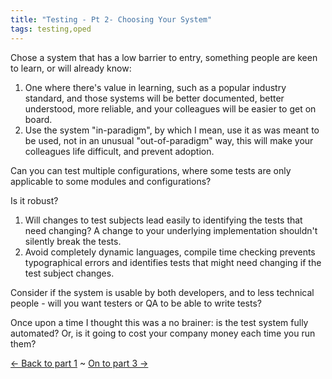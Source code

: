 ```yaml
---
title: "Testing - Pt 2- Choosing Your System"
tags: testing,oped
---
```

<p class="c0"><span>Chose a system that has a low barrier to entry, something people are keen to learn, or will already know:</span></p>
<p class="c1 c0"><span></span></p>
<ol class="c4" start="1">
	<li class="c2 c0"><span>One where there&#39;s value in learning, such as a popular industry standard, and those systems will be better documented, better understood, more reliable, and your colleagues will be easier to get on board.</span></li>
	<li class="c2 c0"><span>Use the system &quot;in-paradigm&quot;, by which I mean, use it as was meant to be used, not in an unusual &quot;out-of-paradigm&quot; way, this will make your colleagues life difficult, and prevent adoption.</span></li>
</ol>
<p class="c1 c0"><span></span></p>
<p class="c0"><span>Can you can test multiple configurations, where some tests are only applicable to some modules and configurations?</span></p>
<p class="c0 c1"><span></span></p>
<p class="c0"><span>Is it robust?</span></p>
<p class="c1 c0"><span></span></p>
<ol class="c4" start="1">
	<li class="c0 c2"><span>Will changes to test subjects lead easily to identifying the tests that need changing? A change to your underlying implementation shouldn&#39;t silently break the tests.</span></li>
	<li class="c2 c0"><span>Avoid completely dynamic languages, compile time checking prevents typographical errors and identifies tests that might need changing if the test subject changes.</span></li>
</ol>
<p class="c1 c0"><span></span></p>
<p class="c0"><span>Consider if the system is usable by both developers, and to less technical people - will you want testers or QA to be able to write tests?</span></p>
<p class="c1 c0"><span></span></p>
<p class="c0"><span>Once upon a time I thought this was a no brainer: is the test system fully automated? Or, is it going to cost your company money each time you run them?</span></p>
<p><a href="/testing-pt-1">&larr; Back to part 1</a> ~ <a href="/testing-pt-3-writing-tests">On to part 3 &rarr;</a></p>
